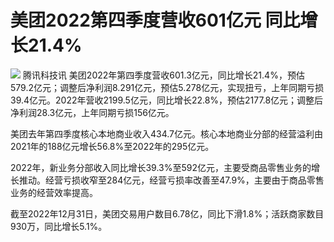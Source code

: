# 美团2022第四季度营收601亿元 同比增长21.4%

![](https://inews.gtimg.com/news_bt/Ot2fp83ajQg4wUQ7GIKdyJY0ZweRba-1v96tIsK0m7regAA/1000)
腾讯科技讯
美团2022年第四季度营收601.3亿元，同比增长21.4%，预估579.2亿元；调整后净利润8.291亿元，预估5.278亿元，实现扭亏，上年同期亏损39.4亿元。2022年营收2199.5亿元，同比增长22.8%，预估2177.8亿元；调整后净利润28.3亿元，上年同期亏损156亿元。

美团去年第四季度核心本地商业收入434.7亿元。核心本地商业分部的经营溢利由2021年的188亿元增长56.8%至2022年的295亿元。

2022年，新业务分部收入同比增长39.3%至592亿元，主要受商品零售业务的增长推动。经营亏损收窄至284亿元，经营亏损率改善至47.9%，主要由于商品零售业务的经营效率提高。

截至2022年12月31日，美团交易用户数目6.78亿，同比下滑1.8%；活跃商家数目930万，同比增长5.1%。

